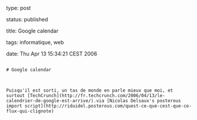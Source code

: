 type: post
status: published
title: Google calendar
tags: informatique, web
date: Thu Apr 13 15:34:21 CEST 2006
~~~~~~
# Google calendar

Puisqu'il est sorti, un tas de monde en parle mieux que moi, et surtout [TechCrunch](http://fr.techcrunch.com/2006/04/13/le-calendrier-de-google-est-arrive/).via [Nicolas Delsaux's posterous import script](http://riduidel.posterous.com/quest-ce-que-cest-que-ce-flux-qui-clignote)